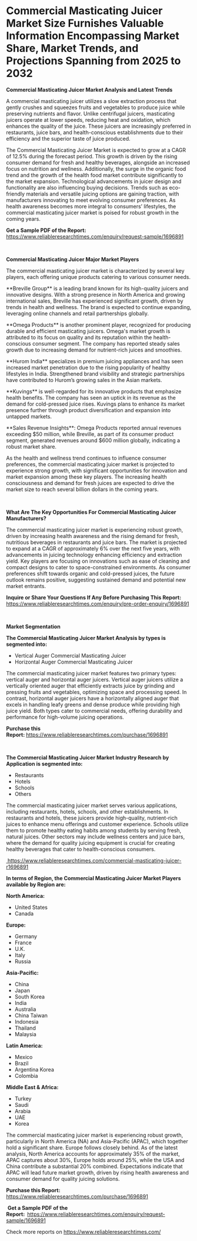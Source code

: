 <p><h1>Commercial Masticating Juicer Market Size Furnishes Valuable Information Encompassing Market Share, Market Trends, and Projections Spanning from 2025 to 2032</h1></p><p><strong>Commercial Masticating Juicer Market Analysis and Latest Trends</strong></p>
<p><p>A commercial masticating juicer utilizes a slow extraction process that gently crushes and squeezes fruits and vegetables to produce juice while preserving nutrients and flavor. Unlike centrifugal juicers, masticating juicers operate at lower speeds, reducing heat and oxidation, which enhances the quality of the juice. These juicers are increasingly preferred in restaurants, juice bars, and health-conscious establishments due to their efficiency and the superior taste of juice produced.</p><p>The Commercial Masticating Juicer Market is expected to grow at a CAGR of 12.5% during the forecast period. This growth is driven by the rising consumer demand for fresh and healthy beverages, alongside an increased focus on nutrition and wellness. Additionally, the surge in the organic food trend and the growth of the health food market contribute significantly to the market expansion. Technological advancements in juicer design and functionality are also influencing buying decisions. Trends such as eco-friendly materials and versatile juicing options are gaining traction, with manufacturers innovating to meet evolving consumer preferences. As health awareness becomes more integral to consumers’ lifestyles, the commercial masticating juicer market is poised for robust growth in the coming years.</p></p>
<p><strong>Get a Sample PDF of the Report:&nbsp;</strong> <a href="https://www.reliableresearchtimes.com/enquiry/request-sample/1696891?utm_campaign=2201&utm_medium=2&utm_source=Github&utm_content=ia&utm_term=10042025&utm_id=commercial-masticating-juicer">https://www.reliableresearchtimes.com/enquiry/request-sample/1696891</a></p>
<p>&nbsp;</p>
<p><strong>Commercial Masticating Juicer Major Market Players</strong></p>
<p><p>The commercial masticating juicer market is characterized by several key players, each offering unique products catering to various consumer needs. </p><p>**Breville Group** is a leading brand known for its high-quality juicers and innovative designs. With a strong presence in North America and growing international sales, Breville has experienced significant growth, driven by trends in health and wellness. The brand is expected to continue expanding, leveraging online channels and retail partnerships globally.</p><p>**Omega Products** is another prominent player, recognized for producing durable and efficient masticating juicers. Omega's market growth is attributed to its focus on quality and its reputation within the health-conscious consumer segment. The company has reported steady sales growth due to increasing demand for nutrient-rich juices and smoothies.</p><p>**Hurom India** specializes in premium juicing appliances and has seen increased market penetration due to the rising popularity of healthy lifestyles in India. Strengthened brand visibility and strategic partnerships have contributed to Hurom’s growing sales in the Asian markets.</p><p>**Kuvings** is well-regarded for its innovative products that emphasize health benefits. The company has seen an uptick in its revenue as the demand for cold-pressed juice rises. Kuvings plans to enhance its market presence further through product diversification and expansion into untapped markets.</p><p>**Sales Revenue Insights**: Omega Products reported annual revenues exceeding $50 million, while Breville, as part of its consumer product segment, generated revenues around $600 million globally, indicating a robust market share.</p><p>As the health and wellness trend continues to influence consumer preferences, the commercial masticating juicer market is projected to experience strong growth, with significant opportunities for innovation and market expansion among these key players. The increasing health consciousness and demand for fresh juices are expected to drive the market size to reach several billion dollars in the coming years.</p></p>
<p>&nbsp;</p>
<p><strong>What Are The Key Opportunities For Commercial Masticating Juicer Manufacturers?</strong></p>
<p><p>The commercial masticating juicer market is experiencing robust growth, driven by increasing health awareness and the rising demand for fresh, nutritious beverages in restaurants and juice bars. The market is projected to expand at a CAGR of approximately 6% over the next five years, with advancements in juicing technology enhancing efficiency and extraction yield. Key players are focusing on innovations such as ease of cleaning and compact designs to cater to space-constrained environments. As consumer preferences shift towards organic and cold-pressed juices, the future outlook remains positive, suggesting sustained demand and potential new market entrants.</p></p>
<p><strong>Inquire or Share Your Questions If Any Before Purchasing This Report:</strong> <a href="https://www.reliableresearchtimes.com/enquiry/pre-order-enquiry/1696891?utm_campaign=2201&utm_medium=2&utm_source=Github&utm_content=ia&utm_term=10042025&utm_id=commercial-masticating-juicer">https://www.reliableresearchtimes.com/enquiry/pre-order-enquiry/1696891</a></p>
<p>&nbsp;</p>
<p><strong>Market Segmentation</strong></p>
<p><strong>The Commercial Masticating Juicer Market Analysis by types is segmented into:</strong></p>
<p><ul><li>Vertical Auger Commercial Masticating Juicer</li><li>Horizontal Auger Commercial Masticating Juicer</li></ul></p>
<p><p>The commercial masticating juicer market features two primary types: vertical auger and horizontal auger juicers. Vertical auger juicers utilize a vertically oriented auger that efficiently extracts juice by grinding and pressing fruits and vegetables, optimizing space and processing speed. In contrast, horizontal auger juicers have a horizontally aligned auger that excels in handling leafy greens and dense produce while providing high juice yield. Both types cater to commercial needs, offering durability and performance for high-volume juicing operations.</p></p>
<p><strong>Purchase this Report:&nbsp;</strong><a href="https://www.reliableresearchtimes.com/purchase/1696891?utm_campaign=2201&utm_medium=2&utm_source=Github&utm_content=ia&utm_term=10042025&utm_id=commercial-masticating-juicer">https://www.reliableresearchtimes.com/purchase/1696891</a></p>
<p>&nbsp;</p>
<p><strong>The Commercial Masticating Juicer Market Industry Research by Application is segmented into:</strong></p>
<p><ul><li>Restaurants</li><li>Hotels</li><li>Schools</li><li>Others</li></ul></p>
<p><p>The commercial masticating juicer market serves various applications, including restaurants, hotels, schools, and other establishments. In restaurants and hotels, these juicers provide high-quality, nutrient-rich juices to enhance menu offerings and customer experience. Schools utilize them to promote healthy eating habits among students by serving fresh, natural juices. Other sectors may include wellness centers and juice bars, where the demand for quality juicing equipment is crucial for creating healthy beverages that cater to health-conscious consumers.</p></p>
<p><a href="https://www.reliableresearchtimes.com/commercial-masticating-juicer-r1696891?utm_campaign=2201&utm_medium=2&utm_source=Github&utm_content=ia&utm_term=10042025&utm_id=commercial-masticating-juicer">&nbsp;https://www.reliableresearchtimes.com/commercial-masticating-juicer-r1696891</a></p>
<p><strong>In terms of Region, the Commercial Masticating Juicer Market Players available by Region are:</strong></p>
<p>
    <p> <strong> North America: </strong>
        <ul>
            <li>United States</li>
            <li>Canada</li>
        </ul>
        </p> 
    <p> <strong> Europe: </strong>
        <ul>
            <li>Germany</li>
            <li>France</li>
            <li>U.K.</li>
            <li>Italy</li>
            <li>Russia</li>
        </ul>
        </p> 
    <p> <strong> Asia-Pacific: </strong>
        <ul>
            <li>China</li>
            <li>Japan</li>
            <li>South Korea</li>
            <li>India</li>
            <li>Australia</li>
            <li>China Taiwan</li>
            <li>Indonesia</li>
            <li>Thailand</li>
            <li>Malaysia</li>
        </ul>
        </p> 
    <p> <strong> Latin America: </strong>
        <ul>
            <li>Mexico</li>
            <li>Brazil</li>
            <li>Argentina Korea</li>
            <li>Colombia</li>
        </ul>
        </p> 
    <p> <strong> Middle East & Africa: </strong>
        <ul>
            <li>Turkey</li>
            <li>Saudi</li>
            <li>Arabia</li>
            <li>UAE</li>
            <li>Korea</li>
        </ul>
    </p>
    </p>
<p><p>The commercial masticating juicer market is experiencing robust growth, particularly in North America (NA) and Asia-Pacific (APAC), which together hold a significant share. Europe follows closely behind. As of the latest analysis, North America accounts for approximately 35% of the market, APAC captures about 30%, Europe holds around 25%, while the USA and China contribute a substantial 20% combined. Expectations indicate that APAC will lead future market growth, driven by rising health awareness and consumer demand for quality juicing solutions.</p></p>
<p><strong>Purchase this Report: </strong><a href="https://www.reliableresearchtimes.com/purchase/1696891?utm_campaign=2201&utm_medium=2&utm_source=Github&utm_content=ia&utm_term=10042025&utm_id=commercial-masticating-juicer">https://www.reliableresearchtimes.com/purchase/1696891</a></p>
<p>&nbsp;<strong>Get a Sample PDF of the Report:&nbsp;&nbsp;</strong><a href="https://www.reliableresearchtimes.com/enquiry/request-sample/1696891?utm_campaign=2201&utm_medium=2&utm_source=Github&utm_content=ia&utm_term=10042025&utm_id=commercial-masticating-juicer">https://www.reliableresearchtimes.com/enquiry/request-sample/1696891</a></p>
<p><strong></strong></p>
<p>Check more reports on <a href="https://www.reliableresearchtimes.com/?utm_campaign=2201&utm_medium=2&utm_source=Github&utm_content=ia&utm_term=10042025&utm_id=commercial-masticating-juicer">https://www.reliableresearchtimes.com/</a></p>